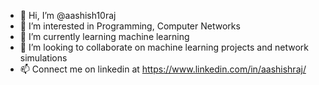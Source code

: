 - 👋 Hi, I’m @aashish10raj
- 👀 I’m interested in Programming, Computer Networks
- 🌱 I’m currently learning machine learning
- 💞️ I’m looking to collaborate on machine learning projects and network simulations
- 📫 Connect me on linkedin at  https://www.linkedin.com/in/aashishraj/

<!---
aashish10raj/aashish10raj is a ✨ special ✨ repository because its `README.md` (this file) appears on your GitHub profile.
You can click the Preview link to take a look at your changes.
--->
